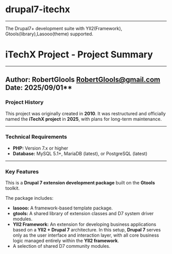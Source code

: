 # drupal7-itechx
---
The Drupal7+ development suite with YII2(Framework), Gtools(library),Lasooo(theme) supported.


# iTechX Project - Project Summary
---
**Author:** RobertGlools <RobertGlools@gmail.com>
**Date:** 2025/09/01**
---

### Project History
This project was originally created in **2010**. It was restructured and officially named the **iTechX project** in **2025**, with plans for long-term maintenance.

---

### Technical Requirements
* **PHP:** Version 7.x or higher
* **Database:** MySQL 5.1+, MariaDB (latest), or PostgreSQL (latest)

---

### Key Features

This is a **Drupal 7 extension development package** built on the **Gtools** toolkit.

The package includes:
* **lasooo:** A framework-based template package.
* **gtools:** A shared library of extension classes and D7 system driver modules.
* **YII2 Framework:** An extension for developing business applications based on a **YII2 + Drupal 7** architecture. In this setup, **Drupal 7** serves only as the user interface and interaction layer, with all core business logic managed entirely within the **YII2 framework**.
* A selection of shared D7 community modules.
